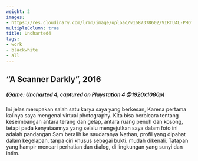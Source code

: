 ```yaml
---
weight: 2
images:
- https://res.cloudinary.com/lrmn/image/upload/v1687378602/VIRTUAL-PHOTOGRAPHY/lrmn1a_bltsks.png
multipleColumn: true
title: Uncharted4
tags:
- work
- blackwhite
- all
---
```


## “A Scanner Darkly”, 2016
##### (Game: Uncharted 4, captured on Playstation 4 @1920x1080p)

Ini jelas merupakan salah satu karya saya yang berkesan, Karena pertama kalinya saya mengenal virtual photography. Kita bisa berbicara tentang keseimbangan antara terang dan gelap, antara ruang penuh dan kosong, tetapi pada kenyataannya yang selalu mengejutkan saya dalam foto ini adalah pandangan Sam beralih ke saudaranya Nathan, profil yang dipahat dalam kegelapan, tanpa ciri khusus sebagai bukti. mudah dikenali. Tatapan yang hampir mencari perhatian dan dialog, di lingkungan yang sunyi dan intim.
